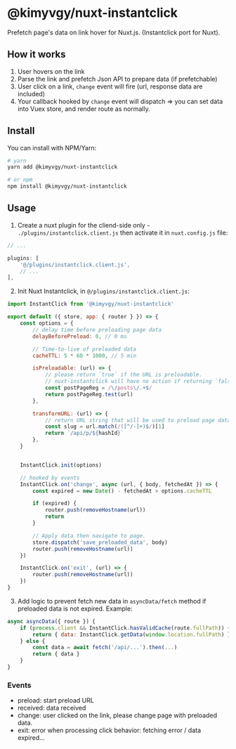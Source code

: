 # @kimyvgy/nuxt-instantclick

Prefetch page's data on link hover for Nuxt.js. (Instantclick port for Nuxt).

## How it works

1. User hovers on the link
2. Parse the link and prefetch Json API to prepare data (if prefetchable)
3. User click on a link, `change` event will fire (url, response data are included)
4. Your callback hooked by `change` event will dispatch => you can set data into Vuex store, and render route as normally.

## Install

You can install with NPM/Yarn:

```bash
# yarn
yarn add @kimyvgy/nuxt-instantclick

# or npm
npm install @kimyvgy/nuxt-instantclick
```

## Usage

1. Create a nuxt plugin for the cliend-side only - `./plugins/instantclick.client.js` then activate it in `nuxt.config.js` file:

```javascript
// ...

plugins: [
    '@/plugins/instantclick.client.js',
    // ...
],
```

2. Init Nuxt Instantclick, in `@/plugins/instantclick.client.js`:

```javascript
import InstantClick from '@kimyvgy/nuxt-instantclick'

export default ({ store, app: { router } }) => {
    const options = {
        // delay time before preloading page data
        delayBeforePreload: 0, // 0 ms

        // Time-to-live of preloaded data
        cacheTTL: 5 * 60 * 1000, // 5 min

        isPreloadable: (url) => {
            // please return `true` if the URL is preloadable.
            // nuxt-instantclick will have no action if returning `false`.
            const postPageReg = /\/posts\/.+$/
            return postPageReg.test(url)
        },

        transformURL: (url) => {
            // return URL string that will be used to preload page data.
            const slug = url.match(/([^/-]+)$/)[1]
            return `/api/p/${hashId}`
        },
    }


    InstantClick.init(options)

    // hooked by events
    InstantClick.on('change', async (url, { body, fetchedAt }) => {
        const expired = new Date() - fetchedAt > options.cacheTTL

        if (expired) {
            router.push(removeHostname(url))
            return
        }

        // Apply data then navigate to page.
        store.dispatch('save_preloaded_data', body)
        router.push(removeHostname(url))
    })

    InstantClick.on('exit', (url) => {
        router.push(removeHostname(url))
    })
}
```

3. Add logic to prevent fetch new data in `asyncData/fetch` method if preloaded data is not expired. Example:

```javascript
async asyncData({ route }) {
    if (process.client && InstantClick.hasValidCache(route.fullPath)) {
        return { data: InstantClick.getData(window.location.fullPath) }
    } else {
        const data = await fetch('/api/...').then(...)
        return { data }
    }
}
```

### Events

- preload:  start preload URL
- received: data received
- change:   user clicked on the link, please change page with preloaded data.
- exit:     error when processing click behavior: fetching error / data expired...
